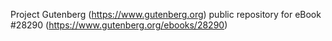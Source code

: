 Project Gutenberg (https://www.gutenberg.org) public repository for eBook #28290 (https://www.gutenberg.org/ebooks/28290)
